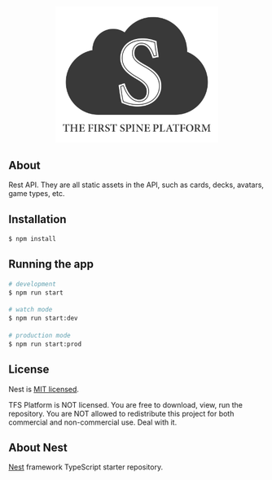 <p align="center">
  <a href="http://nestjs.com/" target="blank"><img src="platform.png" width="320" alt="Platform Logo" /></a>
</p>

## About

Rest API. They are all static assets in the API, such as cards, decks, avatars, game types, etc.

## Installation

```bash
$ npm install
```

## Running the app

```bash
# development
$ npm run start

# watch mode
$ npm run start:dev

# production mode
$ npm run start:prod
```
## License

Nest is [MIT licensed](LICENSE).

TFS Platform is NOT licensed. You are free to download, view, run the repository. You are NOT allowed to redistribute this project for both commercial and non-commercial use. Deal with it.


## About Nest

[Nest](https://github.com/nestjs/nest) framework TypeScript starter repository.

